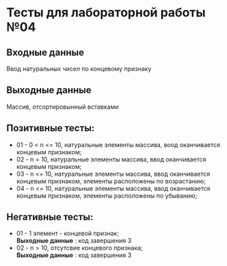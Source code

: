 # Тесты для лабораторной работы №04
## Входные данные
Ввод натуральных чисел по концевому признаку

## Выходные данные
Массив, отсортировынный вставками

## Позитивные тесты:
- 01 - 0 < n <= 10, натуральные элементы массива, воод оканчивается концевым признаком;
- 02 - n = 10, натуральные элементы массива, ввод оканчивается концевым признаком;
- 03 - n <= 10, натуральные элементы массива, ввод оканчивается концевым признаком, элементы расположены по возрастанию;
- 04 - n <= 10, натуральные элементы массива, ввод оканчивается концевым признаком, элементы расположены по убыванию;
## Негативные тесты:
- 01 - 1 элемент - концевой признак;     
__Выходные данные__ : код завершения 3 
- 02 - n > 10, отсутсвие концевого признака;     
__Выходные данные__ : код завершения 3




